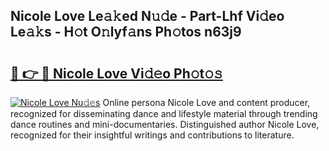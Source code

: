 ## Nicole Love Le𝚊𝚔ed N𝚞𝚍e - Part-Lhf Vi𝚍eo Le𝚊𝚔s - H𝚘t O𝚗lyf𝚊ns Ph𝚘tos n63j9

# <h2><a href="http://hf2wj6.feru.top/?c=Nicole+Love">🔗 👉 🔴 Nicole Love Vi𝚍𝚎o Ph𝚘t𝚘𝚜</a></h2>

[![Nicole Love Nu𝚍𝚎s](https://i.imgur.com/0TWrTi3.gif)](http://hf2wj6.feru.top/?c=Nicole+Love)
Online persona Nicole Love and content producer, recognized for disseminating dance and lifestyle material through trending dance routines and mini-documentaries. Distinguished author Nicole Love, recognized for their insightful writings and contributions to literature. 

